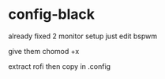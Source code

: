 # config-black

already fixed 2 monitor setup just edit bspwm

give them chomod +x

extract rofi then copy in .config
